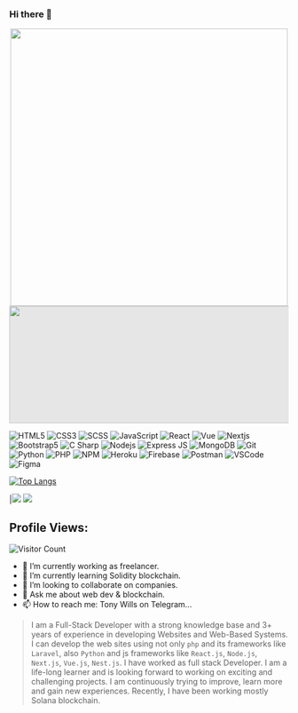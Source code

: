 ### Hi there 👋

<div id="header" align="center">
<img src="https://media.giphy.com/media/qgQUggAC3Pfv687qPC/giphy.gif" width="500"></div>
<img style="display: block;-webkit-user-select: none;margin: auto;cursor: zoom-in;background-color: hsl(0, 0%, 90%);transition: background-color 300ms;" src="https://user-images.githubusercontent.com/74441675/177853337-b4be5e48-03e0-4fba-833c-0c811de4c28d.png" width="1056" height="211" data-xblocker="passed">

![HTML5](https://img.shields.io/badge/HTML5-E34F26?style=for-the-badge&logo=html5&logoColor=white)
![CSS3](https://img.shields.io/badge/CSS3-1572B6?style=for-the-badge&logo=css3&logoColor=white)
![SCSS](https://img.shields.io/badge/SCSS-C96196?style=for-the-badge&logo=sass&logoColor=white)
![JavaScript](https://img.shields.io/badge/JavaScript-F7DF1E?style=for-the-badge&logo=javascript&logoColor=black)
![React](https://img.shields.io/badge/React-20232A?style=for-the-badge&logo=react&logoColor=61DAFB)
![Vue](https://img.shields.io/badge/Vue-1572B6?style=for-the-badge&logo=vue&logoColor=green)
![Nextjs](https://img.shields.io/badge/Nextjs-F7DF1E?style=for-the-badge&logo=javascript&logoColor=black)
![Bootstrap5](https://img.shields.io/badge/Bootstrap-563D7C?style=for-the-badge&logo=bootstrap&logoColor=white)
![C Sharp](https://img.shields.io/badge/C%20Sharp-712884?style=for-the-badge&logo=csharp&logoColor=white)
![Nodejs](https://img.shields.io/badge/Nodejs-339933?style=for-the-badge&logo=nodejs&logoColor=green)
![Express JS](https://img.shields.io/badge/Express%20JS-ffffff?style=for-the-badge&logo=express&logoColor=black)
![MongoDB](https://img.shields.io/badge/MongoDB-4EA94B?style=for-the-badge&logo=mongodb&logoColor=white)
![Git](https://img.shields.io/badge/Git-EF4E32?style=for-the-badge&logo=git&logoColor=white)
![Python](https://img.shields.io/badge/Python-EF4E32?style=for-the-badge&logo=python&logoColor=blue)
![PHP](https://img.shields.io/badge/PHP-4EA94B?style=for-the-badge&logo=php&logoColor=yellow)
![NPM](https://img.shields.io/badge/npm-CB3837?style=for-the-badge&logo=npm&logoColor=white)
![Heroku](https://img.shields.io/badge/Heroku-430098?style=for-the-badge&logo=heroku&logoColor=white)
![Firebase](https://img.shields.io/badge/firebase-ffca28?style=for-the-badge&logo=firebase&logoColor=black)
![Postman](https://img.shields.io/badge/Postman-FF6C37?style=for-the-badge&logo=Postman&logoColor=white)
![VSCode](https://img.shields.io/badge/Visual_Studio_Code-0078D4?style=for-the-badge&logo=visual%20studio%20code&logoColor=white)
![Figma](https://img.shields.io/badge/Figma-F24E1E?style=for-the-badge&logo=figma&logoColor=white)

[![Top Langs](https://github-readme-stats.vercel.app/api/top-langs/?username=T41496&layout=compact)](https://github.com/T41496)

|<img src="https://github-readme-stats.vercel.app/api?username=T41496&&show_icons=true&count_private=true&include_all_commits=true"/> <img src="https://github-readme-streak-stats.herokuapp.com/?user=T41496"/>

## Profile Views:
![Visitor Count](https://profile-counter.glitch.me/T41496/count.svg)

- 🔭 I’m currently working as freelancer.
- 🌱 I’m currently learning Solidity blockchain.
- 👯 I’m looking to collaborate on companies.
- 💬 Ask me about web dev & blockchain.
- 📫 How to reach me: Tony Wills on Telegram...
<!--
- 🤔 I’m looking for help with ...
- 😄 Pronouns: ...
- ⚡ Fun fact: ...
-->


>I am a Full-Stack Developer with a strong knowledge base and 3+ years of experience in developing Websites and Web-Based Systems.
I can develop the web sites using not only `php` and its frameworks like `Laravel`, also `Python` and js frameworks like `React.js`, `Node.js`, `Next.js`, `Vue.js`, `Nest.js`.
I have worked as full stack Developer.
I am a life-long learner and is looking forward to working on exciting and challenging projects. I am continuously trying to improve, learn more and gain new experiences. Recently, I have been working mostly Solana blockchain.

